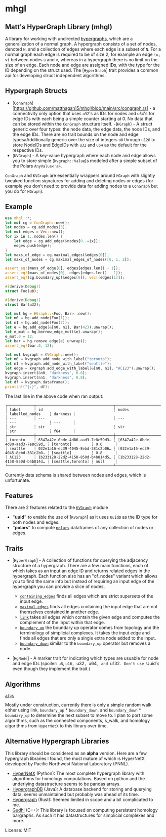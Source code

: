 # mhgl

## Matt's HyperGraph Library (mhgl)

A library for working with undirected [hypergraphs](https://en.wikipedia.org/wiki/Hypergraph), which are a generalization of a normal graph. A hypergraph consists of a set of nodes, denoted `N`, and a collection of edges  where each edge is a subset of `N`. For a normal graph each edge is required to be of size 2, for example an edge `(u, v)` between nodes `u` and `v`, whereas in a hypergraph there is no limit on the size of an edge. Each node and edge are assigned IDs, with the type for the ID depending on the struct used. The [`HyperGraph`] trait provides a common api for developing struct independent algorithms.

## Hypergraph Structs
- (`ConGraph`)[https://github.com/matthagan15/mhgl/blob/main/src/congraph.rs] - a connectivity only option that uses `u32`'s as IDs for
nodes and `u64`'s for edge IDs with each being a simple counter starting at 0. No data that can be stored within the
`ConGraph` structure itself.
-(`HGraph`) - A struct generic over four types: the node data, the edge data, the node IDs, and the edge IDs. There are no trait bounds on the node and edge typesaAdditionally generic over the size of integers `u8` through `u128`
to store NodeIDs and EdgeIDs with `u32` and `u64` as the default for the respective IDs.
- (`KVGraph`) - A key-value hypergraph where each node and edge allows you
to store simple (`kvgraph::Value`)s modeled after a simple subset of the Polars `AnyValue<'a>`.

`ConGraph` and `KVGraph` are essentially wrappers around `HGraph` with
slightly tweaked function signatures for adding and deleting nodes or edges
(for example
you don't need to provide data for adding nodes to a `ConGraph` but you do
for `HGraph`).

## Example
```rust
use mhgl::*;
let mut cg = ConGraph::new();
let nodes = cg.add_nodes(5);
let mut edges = Vec::new();
for ix in 1..nodes.len() {
    let edge = cg.add_edge(&nodes[0..=ix]);
    edges.push(edge);
}
let maxs_of_edge = cg.maximal_edges(&edges[0]);
let maxs_of_nodes = cg.maximal_edges_of_nodes([0, 1, 2]);

assert_eq!(maxs_of_edge[0], edges[edges.len() - 1]);
assert_eq!(maxs_of_nodes[0], edges[edges.len() - 1]);
assert_eq!(cg.boundary_up(&edges[0]), vec![edges[1]]);

#[derive(Debug)]
struct Foo(u8);

#[derive(Debug)]
struct Bar(u32);

let mut hg = HGraph::<Foo, Bar>::new();
let n0 = hg.add_node(Foo(1));
let n1 = hg.add_node(Foo(2));
let e = hg.add_edge(&[n0, n1], Bar(42)).unwrap();
let e_mut = hg.borrow_edge_mut(&e).unwrap();
e_mut.0 = 12;
let bar = hg.remove_edge(e).unwrap();
assert_eq!(bar.0, 12);

let mut kvgraph = KVGraph::new();
let n0 = kvgraph.add_node_with_label("toronto");
let n1 = kvgraph.add_node_with_label("seattle");
let edge = kvgraph.add_edge_with_label(&[n0, n1], "AC123").unwrap();
kvgraph.insert(&n0, "darkness", 0.6);
kvgraph.insert(&n1, "darkness", 0.8);
let df = kvgraph.dataframe();
println!("{:}", df);
```
The last line in the above code when ran output:
```
┌────────────┬───────────────────────────────────┬───────────────────────────────────┬───────────────────┬──────────┐
│ label      ┆ id                                ┆ nodes                             ┆ labelled_nodes    ┆ darkness │
│ ---        ┆ ---                               ┆ ---                               ┆ ---               ┆ ---      │
│ str        ┆ str                               ┆ str                               ┆ str               ┆ f64      │
╞════════════╪═══════════════════════════════════╪═══════════════════════════════════╪═══════════════════╪══════════╡
│ toronto    ┆ 6347a42e-0bde-4d80-aad3-7e8c59d3… ┆ [6347a42e-0bde-4d80-aad3-7e8c59d… ┆ [toronto]         ┆ 0.6      │
│ seattle    ┆ 032e1a16-ec39-4045-8ebd-381c2b06… ┆ [032e1a16-ec39-4045-8ebd-381c2b0… ┆ [seattle]         ┆ 0.8      │
│ AC123      ┆ 1b233128-22d2-4158-850d-b4b814d5… ┆ [1b233128-22d2-4158-850d-b4b814d… ┆ [seattle,toronto] ┆ null     │
└────────────┴───────────────────────────────────┴───────────────────────────────────┴───────────────────┴──────────┘
```
Currently data schema is shared between nodes and edges, which is
unfortunate.

## Features
There are 2 features related to the [`KVGraph`](`crate::kvgraph`) module
- **"uuid"** to enable the use of [`KVGraph`] as it uses `Uuid`s as the ID
type for both nodes and edges.
- **"polars"** to compute [`polars`](https://www.pola.rs) dataframes of
any collection of nodes or edges.

## Traits
- [`HyperGraph`] - A collection of functions for querying the adjacency
structure of a hypergraph. There are a few main functions, each of which
takes as an input an edge ID and returns related edges in the hypergraph.
Each function also has an "of_nodes" variant which allows you to find the
same info but instead of requiring an input edge of the hypergraph you can
provide a slice of nodes.
    - [`containing_edges`](`HyperGraph::containing_edges`) finds all edges which are strict supersets of the input edge.
    - [`maximal_edges`](`HyperGraph::maximal_edges`) finds all edges containing the input edge that are not themselves contained in another edge.
    - [`link`](`HyperGraph::link`) takes all edges which contain the given edge and computes the complement of the input within that edge.
    - [`boundary_up`](`HyperGraph::boundary_up`) the boundary up operator comes from topology and the terminology of simplicial complexes. It takes the input edge and finds all edges that are only a single extra node added to the input.
    - [`boundary_down`](`HyperGraph::boundary_down`) similar to the `boundary_up` operator but removes a node.

- [`HgNode`] - A marker trait for indicating which types are usuable for
node and edge IDs (spoiler: `u8`, `u16, `u32`, `u64`, and `u132`. Don't use `Uuid`s even though they implement the trait.)

## Algorithms

[`algs`](`crate::algs`)

Mostly under construction, currently there is only a simple random walk either using link,
`boundary_up` * `boundary_down`, and `boundary_down` * `boundary_up` to determine the next subset to move to. I plan to
port some algorithms, such as the connected components, s_walk, and homology algorithms from `HyperNetX` to this library over time.

## Alternative Hypergraph Libraries
This library should be considered as an **alpha** version. Here are a few
hypergraph libraries I found, the most mature of which is HyperNetX
developed by Pacific Northwest National Laboratory (PNNL).
- [HyperNetX](https://pnnl.github.io/HyperNetX/) (Python): The most complete hypergraph library with algorithms
for homology computations. Based on python and the underlying datastructure
seems to be pandas arrays.
- [HypergraphDB](https://hypergraphdb.org/) (Java): A database backend for storing and querying data, seems unmaintained but probably was ahead of its time.
- [Hypergraph](https://crates.io/crates/hypergraph) (Rust): Seemed limited in scope and a bit complicated to me.
- [Gudhi](https://gudhi.inria.fr/index.html) (C++): This library is focused on computing persistent homology bargraphs. As such it has datastructures for simplicial complexes and more.

License: MIT
